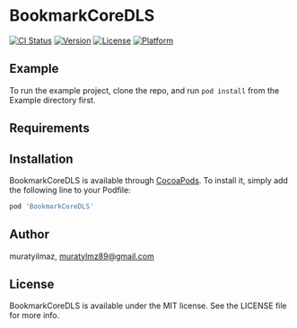 # BookmarkCoreDLS

[![CI Status](https://img.shields.io/travis/muratyilmaz/BookmarkCoreDLS.svg?style=flat)](https://travis-ci.org/muratyilmaz/BookmarkCoreDLS)
[![Version](https://img.shields.io/cocoapods/v/BookmarkCoreDLS.svg?style=flat)](https://cocoapods.org/pods/BookmarkCoreDLS)
[![License](https://img.shields.io/cocoapods/l/BookmarkCoreDLS.svg?style=flat)](https://cocoapods.org/pods/BookmarkCoreDLS)
[![Platform](https://img.shields.io/cocoapods/p/BookmarkCoreDLS.svg?style=flat)](https://cocoapods.org/pods/BookmarkCoreDLS)

## Example

To run the example project, clone the repo, and run `pod install` from the Example directory first.

## Requirements

## Installation

BookmarkCoreDLS is available through [CocoaPods](https://cocoapods.org). To install
it, simply add the following line to your Podfile:

```ruby
pod 'BookmarkCoreDLS'
```

## Author

muratyilmaz, muratylmz89@gmail.com

## License

BookmarkCoreDLS is available under the MIT license. See the LICENSE file for more info.

